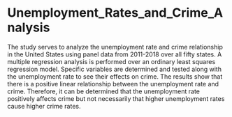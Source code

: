 # Unemployment_Rates_and_Crime_Analysis


The study serves to analyze the unemployment rate and crime relationship in the United States using panel data from 2011-2018 over all fifty states. A multiple regression analysis is performed over an ordinary least squares regression model. Specific variables are determined and tested along with the unemployment rate to see their effects on crime. The results show that there is a positive linear relationship between the unemployment rate and crime. Therefore, it can be determined that the unemployment rate positively affects crime but not necessarily that higher unemployment rates cause higher crime rates.
